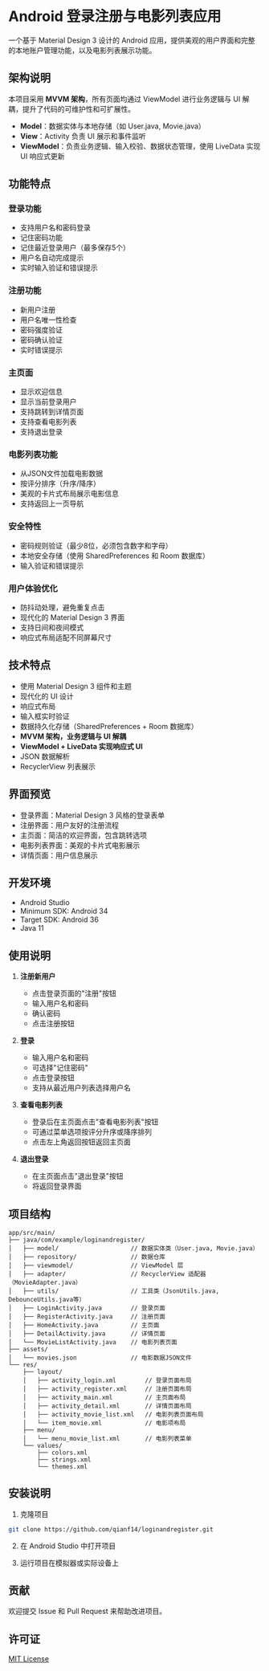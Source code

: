 # Android 登录注册与电影列表应用

一个基于 Material Design 3 设计的 Android 应用，提供美观的用户界面和完整的本地账户管理功能，以及电影列表展示功能。

## 架构说明

本项目采用 **MVVM 架构**，所有页面均通过 ViewModel 进行业务逻辑与 UI 解耦，提升了代码的可维护性和可扩展性。

- **Model**：数据实体与本地存储（如 User.java, Movie.java）
- **View**：Activity 负责 UI 展示和事件监听
- **ViewModel**：负责业务逻辑、输入校验、数据状态管理，使用 LiveData 实现 UI 响应式更新

## 功能特点

### 登录功能
- 支持用户名和密码登录
- 记住密码功能
- 记住最近登录用户（最多保存5个）
- 用户名自动完成提示
- 实时输入验证和错误提示

### 注册功能
- 新用户注册
- 用户名唯一性检查
- 密码强度验证
- 密码确认验证
- 实时错误提示

### 主页面
- 显示欢迎信息
- 显示当前登录用户
- 支持跳转到详情页面
- 支持查看电影列表
- 支持退出登录

### 电影列表功能
- 从JSON文件加载电影数据
- 按评分排序（升序/降序）
- 美观的卡片式布局展示电影信息
- 支持返回上一页导航

### 安全特性
- 密码规则验证（最少8位，必须包含数字和字母）
- 本地安全存储（使用 SharedPreferences 和 Room 数据库）
- 输入验证和错误提示

### 用户体验优化
- 防抖动处理，避免重复点击
- 现代化的 Material Design 3 界面
- 支持日间和夜间模式
- 响应式布局适配不同屏幕尺寸

## 技术特点

- 使用 Material Design 3 组件和主题
- 现代化的 UI 设计
- 响应式布局
- 输入框实时验证
- 数据持久化存储（SharedPreferences + Room 数据库）
- **MVVM 架构，业务逻辑与 UI 解耦**
- **ViewModel + LiveData 实现响应式 UI**
- JSON 数据解析
- RecyclerView 列表展示

## 界面预览

- 登录界面：Material Design 3 风格的登录表单
- 注册界面：用户友好的注册流程
- 主页面：简洁的欢迎界面，包含跳转选项
- 电影列表界面：美观的卡片式电影展示
- 详情页面：用户信息展示

## 开发环境

- Android Studio
- Minimum SDK: Android 34
- Target SDK: Android 36
- Java 11

## 使用说明

1. **注册新用户**
   - 点击登录页面的"注册"按钮
   - 输入用户名和密码
   - 确认密码
   - 点击注册按钮

2. **登录**
   - 输入用户名和密码
   - 可选择"记住密码"
   - 点击登录按钮
   - 支持从最近用户列表选择用户名

3. **查看电影列表**
   - 登录后在主页面点击"查看电影列表"按钮
   - 可通过菜单选项按评分升序或降序排列
   - 点击左上角返回按钮返回主页面

4. **退出登录**
   - 在主页面点击"退出登录"按钮
   - 将返回登录界面

## 项目结构

```
app/src/main/
├── java/com/example/loginandregister/
│   ├── model/                    // 数据实体类（User.java, Movie.java）
│   ├── repository/               // 数据仓库
│   ├── viewmodel/                // ViewModel 层
│   ├── adapter/                  // RecyclerView 适配器（MovieAdapter.java）
│   ├── utils/                    // 工具类（JsonUtils.java, DebounceUtils.java等）
│   ├── LoginActivity.java        // 登录页面
│   ├── RegisterActivity.java     // 注册页面
│   ├── HomeActivity.java         // 主页面
│   ├── DetailActivity.java       // 详情页面
│   └── MovieListActivity.java    // 电影列表页面
├── assets/
│   └── movies.json               // 电影数据JSON文件
└── res/
    ├── layout/
    │   ├── activity_login.xml        // 登录页面布局
    │   ├── activity_register.xml     // 注册页面布局
    │   ├── activity_main.xml         // 主页面布局
    │   ├── activity_detail.xml       // 详情页面布局
    │   ├── activity_movie_list.xml   // 电影列表页面布局
    │   └── item_movie.xml            // 电影项布局
    ├── menu/
    │   └── menu_movie_list.xml       // 电影列表菜单
    └── values/
        ├── colors.xml
        ├── strings.xml
        └── themes.xml
```

## 安装说明

1. 克隆项目
```bash
git clone https://github.com/qianf14/loginandregister.git
```

2. 在 Android Studio 中打开项目

3. 运行项目在模拟器或实际设备上

## 贡献

欢迎提交 Issue 和 Pull Request 来帮助改进项目。

## 许可证

[MIT License](LICENSE)
